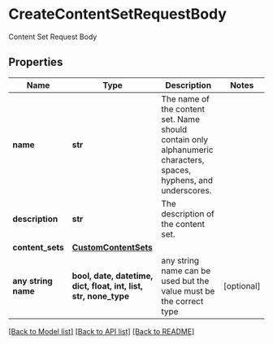# CreateContentSetRequestBody

Content Set Request Body

## Properties
Name | Type | Description | Notes
------------ | ------------- | ------------- | -------------
**name** | **str** | The name of the content set. Name should contain only alphanumeric characters, spaces, hyphens, and underscores. | 
**description** | **str** | The description of the content set. | 
**content_sets** | [**CustomContentSets**](CustomContentSets.md) |  | 
**any string name** | **bool, date, datetime, dict, float, int, list, str, none_type** | any string name can be used but the value must be the correct type | [optional]

[[Back to Model list]](../README.md#documentation-for-models) [[Back to API list]](../README.md#documentation-for-api-endpoints) [[Back to README]](../README.md)


